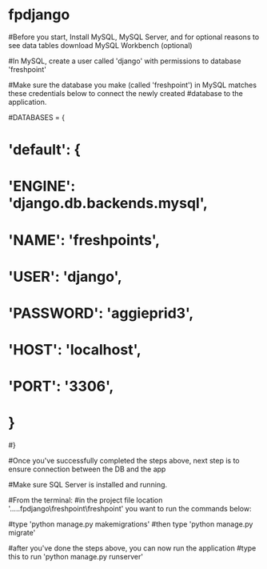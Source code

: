 # fpdjango

#Before you start, Install MySQL, MySQL Server, and for optional reasons to see data tables download MySQL Workbench (optional)

#In MySQL, create a user called 'django' with permissions to database 'freshpoint'

#Make sure the database you make (called 'freshpoint') in MySQL matches these credentials below to connect the newly created
#database to the application.

#DATABASES = {
#    'default': {
#        'ENGINE': 'django.db.backends.mysql',
#        'NAME': 'freshpoints',
#        'USER': 'django',
#        'PASSWORD': 'aggieprid3',
#        'HOST': 'localhost',
#        'PORT': '3306',
#    }
#}


#Once you've successfully completed the steps above, next step is to ensure connection between the DB and the app

#Make sure SQL Server is installed and running.

#From the terminal:
#in the project file location '.....fpdjango\freshpoint\freshpoint' you want to run the commands below:

#type 'python manage.py makemigrations'
#then type 'python manage.py migrate'

#after you've done the steps above, you can now run the application
#type this to run 'python manage.py runserver'
